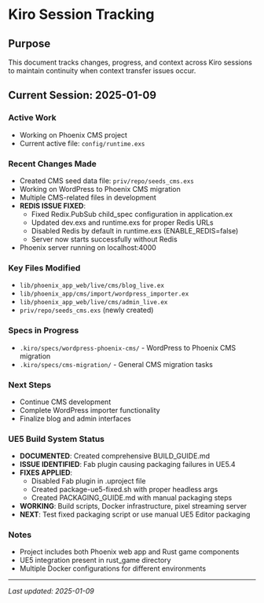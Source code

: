 # Kiro Session Tracking

## Purpose
This document tracks changes, progress, and context across Kiro sessions to maintain continuity when context transfer issues occur.

## Current Session: 2025-01-09

### Active Work
- Working on Phoenix CMS project
- Current active file: `config/runtime.exs`

### Recent Changes Made
- Created CMS seed data file: `priv/repo/seeds_cms.exs`
- Working on WordPress to Phoenix CMS migration
- Multiple CMS-related files in development
- **REDIS ISSUE FIXED**: 
  - Fixed Redix.PubSub child_spec configuration in application.ex
  - Updated dev.exs and runtime.exs for proper Redis URLs
  - Disabled Redis by default in runtime.exs (ENABLE_REDIS=false)
  - Server now starts successfully without Redis
- Phoenix server running on localhost:4000

### Key Files Modified
- `lib/phoenix_app_web/live/cms/blog_live.ex`
- `lib/phoenix_app/cms/import/wordpress_importer.ex`
- `lib/phoenix_app_web/live/cms/admin_live.ex`
- `priv/repo/seeds_cms.exs` (newly created)

### Specs in Progress
- `.kiro/specs/wordpress-phoenix-cms/` - WordPress to Phoenix CMS migration
- `.kiro/specs/cms-migration/` - General CMS migration tasks

### Next Steps
- Continue CMS development
- Complete WordPress importer functionality
- Finalize blog and admin interfaces

### UE5 Build System Status
- **DOCUMENTED**: Created comprehensive BUILD_GUIDE.md
- **ISSUE IDENTIFIED**: Fab plugin causing packaging failures in UE5.4
- **FIXES APPLIED**: 
  - Disabled Fab plugin in .uproject file
  - Created package-ue5-fixed.sh with proper headless args
  - Created PACKAGING_GUIDE.md with manual packaging steps
- **WORKING**: Build scripts, Docker infrastructure, pixel streaming server
- **NEXT**: Test fixed packaging script or use manual UE5 Editor packaging

### Notes
- Project includes both Phoenix web app and Rust game components
- UE5 integration present in rust_game directory
- Multiple Docker configurations for different environments

---
*Last updated: 2025-01-09*